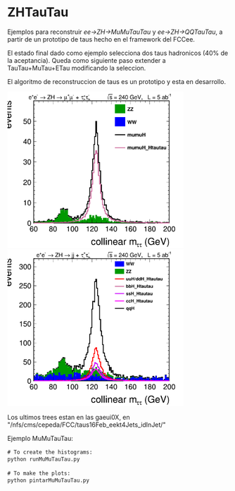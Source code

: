 # ZHTauTau

Ejemplos para reconstruir *ee->ZH->MuMuTauTau* y  *ee->ZH->QQTauTau*, a partir de un prototipo de taus hecho en el
framework del FCCee.

El estado final dado como ejemplo selecciona dos taus hadronicos (40% de la
aceptancia). Queda como siguiente paso extender a TauTau+MuTau+ETau modificando la
seleccion. 

El algoritmo de reconstruccion de taus es un prototipo y esta en desarrollo.

<img src="MuMuTauTau_collmass_example.png" width=400> <img src="QQTauTau_collmass_example.png " width=400>

Los ultimos trees estan en las gaeui0X, en "/nfs/cms/cepeda/FCC/taus16Feb_eekt4Jets_idInJet/"

Ejemplo MuMuTauTau:

```
# To create the histograms:
python runMuMuTauTau.py 

# To make the plots:
python pintarMuMuTauTau.py
```



